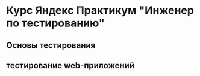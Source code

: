 # Курс Яндекс Практикум "Инженер по тестированию"
## Основы тестирования
## тестирование web-приложений
